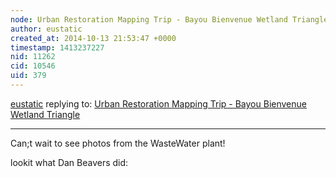 ```yaml
---
node: Urban Restoration Mapping Trip - Bayou Bienvenue Wetland Triangle
author: eustatic
created_at: 2014-10-13 21:53:47 +0000
timestamp: 1413237227
nid: 11262
cid: 10546
uid: 379
---
```




[eustatic](../profile/eustatic) replying to: [Urban Restoration Mapping Trip - Bayou Bienvenue Wetland Triangle](../notes/geraldmc/10-13-2014/urban-restoration-mapping-trip-bayou-bienvenue-wetland-triangle)

----
Can;t wait to see photos from the WasteWater plant!

lookit what Dan Beavers did:
